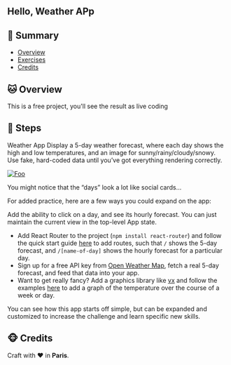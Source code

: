 ## Hello, Weather APp

## <a name='TOC'>🐼 Summary</a>

- [Overview](#overview)
- [Exercises](#exercises)
- [Credits](#credits)

## <a name='overview'>🐱 Overview</a>

This is a free project, you'll see the result as live coding

## <a name='steps'>🐨 Steps</a>

Weather App
Display a 5-day weather forecast, where each day shows the high and low temperatures, and an image for sunny/rainy/cloudy/snowy. Use fake, hard-coded data until you’ve got everything rendering correctly.

[![Foo](https://daveceddia.com/images/weather@2x.png)]()

You might notice that the “days” look a lot like social cards…

For added practice, here are a few ways you could expand on the app:

Add the ability to click on a day, and see its hourly forecast. You can just maintain the current view in the top-level App state.


- Add React Router to the project (`npm install react-router`) and follow the quick start guide [here](https://reacttraining.com/react-router/web/guides/quick-start) to add routes, such that `/` shows the 5-day forecast, and `/[name-of-day]` shows the hourly forecast for a particular day.
- Sign up for a free API key from [Open Weather Map](https://openweathermap.org/), fetch a real 5-day forecast, and feed that data into your app.
- Want to get really fancy? Add a graphics library like [vx](https://vx-demo.now.sh/) and follow the examples [here](https://medium.com/vx-code/getting-started-with-vx-1756bb661410) to add a graph of the temperature over the course of a week or day.


You can see how this app starts off simple, but can be expanded and customized to increase the challenge and learn specific new skills.

## <a name='credits'>🐵 Credits</a>

Craft with :heart: in **Paris**.
